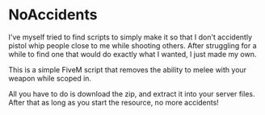 # NoAccidents
I've myself tried to find scripts to simply make it so that I don't accidently pistol whip people close to me while shooting others. After struggling for a while to find one that would do exactly what I wanted, I just made my own. 

This is a simple FiveM script that removes the ability to melee with your weapon while scoped in.

All you have to do is download the zip, and extract it into your server files. After that as long as you start the resource, no more accidents!
